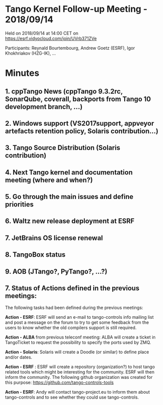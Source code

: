 # Tango Kernel Follow-up Meeting - 2018/09/14

Held on 2018/09/14 at 14:00 CET on https://esrf.vidyocloud.com/join/UVrb371ZVe

Participants: Reynald Bourtembourg, Andrew Goetz (ESRF),  Igor Khokhriakov (HZG-IK), ...


# Minutes
## 1. cppTango News (cppTango 9.3.2rc, SonarQube, coverall, backports from Tango 10 development branch, ...)

## 2. Windows support (VS2017support, appveyor artefacts retention policy, Solaris contribution...)

## 3. Tango Source Distribution (Solaris contribution)

## 4. Next Tango kernel and documentation meeting (where and when?)

## 5. Go through the main issues and define priorities

## 6. Waltz new release deployment at ESRF

## 7. JetBrains OS license renewal

## 8. TangoBox status

## 9. AOB (JTango?, PyTango?, ...?)

## 7. Status of Actions defined in the previous meetings:

The following tasks had been defined during the previous meetings:

**Action - ESRF**: ESRF will send an e-mail to tango-controls info mailing list and post a message on the forum to try to get some feedback from the users to know whether the old compilers support is still required.

**Action - ALBA** from previous teleconf meeting: ALBA will create a ticket in TangoTicket to request the possibility to specify the ports used by ZMQ.

**Action - Solaris**: Solaris will create a Doodle (or similar) to define place and/or dates.

**Action - ESRF** : ESRF will create a repository (organization?) to host tango related tools which might be interesting for the community. ESRF will then inform the community.
The following github organization was created for this purpose: https://github.com/tango-controls-tools

**Action - ESRF**: Andy will contact tango-project.eu to inform them about tango-controls and to see whether they could use tango-controls.
